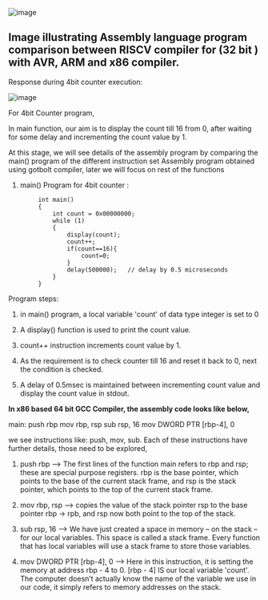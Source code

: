 ![image](https://github.com/pavankumarka/RISCV-Hardware_Design_Program_by_VSD/assets/22821014/f2383670-e297-4933-8d76-4f5d6a01ab7e)


Image illustrating Assembly language program comparison between RISCV compiler for (32 bit ) with AVR, ARM and x86 compiler.
-----------------------------------------------------------------------------------------------------------------------------

Response during 4bit counter execution:

![image](https://github.com/pavankumarka/RISCV-Hardware_Design_Program_by_VSD/assets/22821014/290a9496-4a44-4c1d-937b-78babf8fe3e9)


For 4bit Counter program, 

In main function, our aim is to display the count till 16 from 0, after waiting for some delay and incrementing the count value by 1.

At this stage, we will see details of the assembly program by comparing the main() program of the different instruction set Assembly program obtained using gotbolt
compiler, later we will focus on rest of the functions

1. main() Program for 4bit counter :

			int main()
			{
				int count = 0x00000000;
				while (1)
				{
					display(count);
					count++;
			        if(count==16){
			            count=0;
			        }
					delay(500000);   // delay by 0.5 microseconds
				}
			}


Program steps: 

1. in main() program, a local variable 'count' of data type integer is set to 0

2. A display() function is used to print the count value.

3. count++ instruction increments count value by 1.

4. As the requirement is to check counter till 16 and reset it back to 0, next the condition is checked.

5. A delay of 0.5msec is maintained between incrementing count value and display the count value in stdout.  


**In x86 based 64 bit GCC Compiler, the assembly code looks like below,**

main:
        push    rbp
        mov     rbp, rsp
        sub     rsp, 16
        mov     DWORD PTR [rbp-4], 0


we see instructions like: push, mov, sub. Each of these instructions have further details, those need to be explored,

1. push rbp
--> The first lines of the function main refers to rbp and rsp; these are special purpose registers. rbp is the base pointer, which points to the base of the 
current stack frame, and rsp is the stack pointer, which points to the top of the current stack frame.

2. mov rbp, rsp 
--> copies the value of the stack pointer rsp to the base pointer rbp -> rpb, and rsp now both point to the top of the stack.

3. sub     rsp, 16
--> We have just created a space in memory – on the stack – for our local variables. This space is called a stack frame. Every function that has local variables will use a stack frame to store those variables.

4. mov     DWORD PTR [rbp-4], 0
-->  Here in this instruction, it is setting the memory at address rbp - 4 to 0. [rbp - 4] IS our local variable 'count'. The computer doesn’t actually know the name of the variable we use in our code, it simply refers to memory addresses on the stack.

